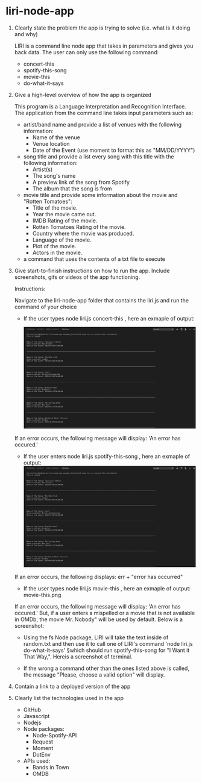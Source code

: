 # liri-node-app


1. Clearly state the problem the app is trying to solve (i.e. what is it doing and why)

   LIRI is a command line node app that takes in parameters and gives you back data. The user can only use the following command: 
   * concert-this
   * spotify-this-song
   * movie-this
   * do-what-it-says


2. Give a high-level overview of how the app is organized

   This program is a Language Interpretation and Recognition Interface. The application from the command line takes input parameters such as:
   * artist/band name and provide a list of venues with the following information:
      - Name of the venue
      - Venue location
      - Date of the Event (use moment to format this as "MM/DD/YYYY")  
   * song title and provide a list every song with this title with the following information:
      - Artist(s)
      - The song's name
      - A preview link of the song from Spotify
      - The album that the song is from
   * movie title and provide some information about the movie and "Rotten Tomatoes":
      - Title of the movie.
      - Year the movie came out.
      - IMDB Rating of the movie.
      - Rotten Tomatoes Rating of the movie.
      - Country where the movie was produced.
      - Language of the movie.
      - Plot of the movie.
      - Actors in the movie.
   * a command that uses the contents of a txt file to execute


3. Give start-to-finish instructions on how to run the app. Include screenshots, gifs or videos of the app functioning.

   Instructions:

   Navigate to the liri-node-app folder that contains the liri.js and run the command of your choice
      * If the user types node liri.js concert-this <name of artist or band>, here an exmaple of output:

         ![concert-this The Betales ](https://github.com/mangama/liri-node-app/blob/master/images/concert-this.png)

      If an error occurs, the following message will display: 'An error has occured.'

      * If the user enters node liri.js spotify-this-song <song name here>, here an exmaple of output:
         ![spotify-this-son  ](https://github.com/mangama/liri-node-app/blob/master/images/concert-this.png)


      If an error occurs, the following displays: err + "error has occurred"
      * If the user types node liri.js movie-this <movie name here>, here an exmaple of output:
      movie-this.png

      If an error occurs, the following message will display: 'An error has occured.'
      But, if a user enters a mispelled or a movie that is not available in OMDb, the movie Mr. Nobody" will be used by default. Below is a screenshot:
      

      * Using the fs Node package, LIRI will take the text inside of random.txt and then use it to call one of LIRI's command 'node liri.js               do-what-it-says' §which should run spotify-this-song for "I Want it That Way,". Hereis a screenshot of terminal.

      * If the wrong a command other than the ones listed above is called, the message "Please, choose a valid option" will display.


4. Contain a link to a deployed version of the app



5. Clearly list the technologies used in the app

   * GitHub
   * Javascript
   * Nodejs
   * Node packages:
      - Node-Spotify-API
      - Request
      - Moment
      - DotEnv
   * APIs used:
      - Bands in Town
      - OMDB


